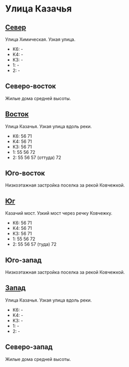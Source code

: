 # Улица Казачья

## [Север](./10410060.md)

Улица Химическая.
Узкая улица.

* K6:   -
* K4:   -
* K3:   -
* 1:    -
* 2:    -

## Северо-восток

Жилые дома средней высоты.

## [Восток](./10420070.md)

Улица Казачья.
Узкая улица вдоль реки.

* K6:   56  71
* K4:   56  71
* K3:   56  71
* 1:    55  56  72
* 2:    55  56  57 (оттуда) 72

## Юго-восток

Низкоэтажная застройка поселка за рекой Ковчежкой.

## [Юг](./10410080.md)

Казачий мост.
Узкий мост через речку Ковчежку.

* K6:   56  71
* K4:   56  71
* K3:   56  71
* 1:    55  56  72
* 2:    55  56  57 (туда)   72

## Юго-запад

Низкоэтажная застройка поселка за рекой Ковчежкой.

## [Запад](./10400070.md)

Улица Казачья.
Узкая улица вдоль реки.

* K6:   -
* K4:   -
* K3:   -
* 1:    -
* 2:    -

## Северо-запад

Жилые дома средней высоты.
